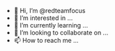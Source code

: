 - 👋 Hi, I’m @redteamfocus
- 👀 I’m interested in ...
- 🌱 I’m currently learning ...
- 💞️ I’m looking to collaborate on ...
- 📫 How to reach me ...

<!---
redteamfocus/redteamfocus is a ✨ special ✨ repository because its `README.md` (this file) appears on your GitHub profile.
You can click the Preview link to take a look at your changes.
--->
